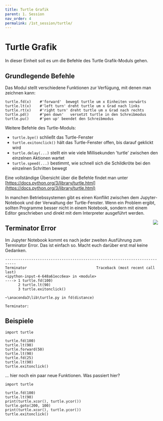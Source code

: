 ```yaml
---
title: Turtle Grafik
parent: 1. Session
nav_order: 4
permalink: /1st_session/turtle/
---
```


# Turtle Grafik

In dieser Einheit soll es um die Befehle des Turtle Grafik-Moduls gehen.

## Grundlegende Befehle

Das Modul stellt verschiedene Funktionen zur Verfügung, mit denen man zeichnen kann:

```
turtle.fd(x)    #'forward'  bewegt turtle um x Einheiten vorwärts
turtle.lt(x)    #'left turn' dreht turtle um x Grad nach links
turtle.rt(x)    #'right turn' dreht turtle um x Grad nach rechts
turtle.pd()     #'pen down'   versetzt turtle in den Schreibmodus
turtle.pu()     #'pen up' beendet den Schreibmodus
```

Weitere Befehle des Turtle-Moduls:

* `turtle.bye()` schließt das Turtle-Fenster
* `turtle.exitonclick()` hält das Turtle-Fenster offen, bis darauf geklickt wird
* `turtle.delay(...)` stellt ein wie viele Millisekunden 'turtle' zwischen den einzelnen Aktionen wartet
* `turtle.speed(...)` bestimmt, wie schnell sich die Schildkröte bei den einzelnen Schritten bewegt

Eine vollständige Übersicht über die Befehle findet man unter [https://docs.python.org/3/library/turtle.html](https://docs.python.org/3/library/turtle.html)


In manchen Betriebssystemen gibt es einen Konflikt zwischen dem Jupyter-Notebook und der Verwaltung der Turtle-Fenster. Wenn ein Problem ergibt, sollten
Programme besser nicht in einem Notebook, sondern mit einem Editor geschrieben und direkt mit dem Interpreter ausgeführt werden.

<img src='https://docs.python.org/3/_images/turtle-star.png' align='right'>

## Terminator Error

Im Jupyter Notebook kommt es nach jeder zweiten Ausführung zum Terminator Error. Das ist einfach so. Macht euch darüber erst mal keine Gedanken.

```
---------------------------------------------------------------------------
Terminator                                Traceback (most recent call last)
<ipython-input-4-648a61ecc6ea> in <module>
----> 1 turtle.fd(100)
      2 turtle.lt(90)
      3 turtle.exitonclick()

~\anaconda3\lib\turtle.py in fd(distance)

Terminator: 
``` 

## Beispiele



```
import turtle

turtle.fd(100)
turtle.lt(90)
turtle.forward(50)
turtle.lt(90)
turtle.fd(25)
turtle.lt(90)
turtle.exitonclick()

```

... hier noch ein paar neue Funktionen.
Was passiert hier?

```
import turtle

turtle.fd(100)
turtle.lt(90)
print(turtle.xcor(), turtle.ycor())
turtle.goto(200, 100)
print(turtle.xcor(), turtle.ycor())
turtle.exitonclick()

```
